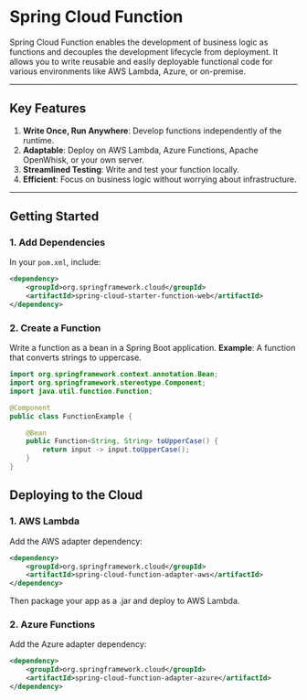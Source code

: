 # Spring Cloud Function

Spring Cloud Function enables the development of business logic as functions and decouples the development lifecycle from deployment. It allows you to write reusable and easily deployable functional code for various environments like AWS Lambda, Azure, or on-premise.

---

## Key Features
1. **Write Once, Run Anywhere**: Develop functions independently of the runtime.
2. **Adaptable**: Deploy on AWS Lambda, Azure Functions, Apache OpenWhisk, or your own server.
3. **Streamlined Testing**: Write and test your function locally.
4. **Efficient**: Focus on business logic without worrying about infrastructure.

---

## Getting Started

### 1. Add Dependencies
In your `pom.xml`, include:
```xml
<dependency>
    <groupId>org.springframework.cloud</groupId>
    <artifactId>spring-cloud-starter-function-web</artifactId>
</dependency>
```

### 2. Create a Function
Write a function as a bean in a Spring Boot application.
**Example**: A function that converts strings to uppercase.

```java
import org.springframework.context.annotation.Bean;
import org.springframework.stereotype.Component;
import java.util.function.Function;

@Component
public class FunctionExample {

    @Bean
    public Function<String, String> toUpperCase() {
        return input -> input.toUpperCase();
    }
}
```

## Deploying to the Cloud

### 1. AWS Lambda
Add the AWS adapter dependency:
```xml
<dependency>
    <groupId>org.springframework.cloud</groupId>
    <artifactId>spring-cloud-function-adapter-aws</artifactId>
</dependency>
```
Then package your app as a .jar and deploy to AWS Lambda.

### 2. Azure Functions
Add the Azure adapter dependency:
```xml
<dependency>
    <groupId>org.springframework.cloud</groupId>
    <artifactId>spring-cloud-function-adapter-azure</artifactId>
</dependency>
```